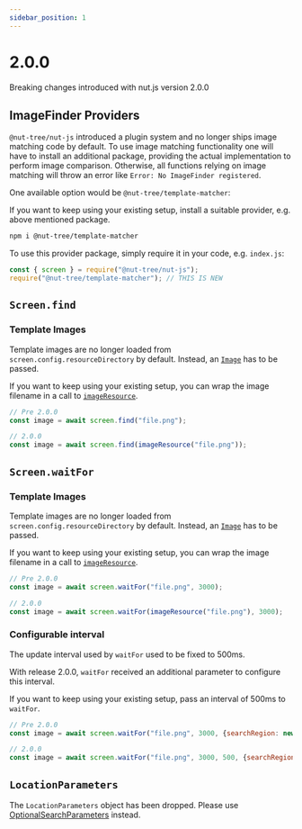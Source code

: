 ```yaml
---
sidebar_position: 1
---
```


# 2.0.0

Breaking changes introduced with nut.js version 2.0.0

## ImageFinder Providers

`@nut-tree/nut-js` introduced a plugin system and no longer ships image matching code by default.
To use image matching functionality one will have to install an additional package, providing the actual implementation to perform image comparison.
Otherwise, all functions relying on image matching will throw an error like `Error: No ImageFinder registered`.

One available option would be `@nut-tree/template-matcher`:

If you want to keep using your existing setup, install a suitable provider, e.g. above mentioned package.

```bash
npm i @nut-tree/template-matcher
```

To use this provider package, simply require it in your code, e.g. `index.js`:

```js {2}
const { screen } = require("@nut-tree/nut-js");
require("@nut-tree/template-matcher"); // THIS IS NEW
```

## `Screen.find`

### Template Images

Template images are no longer loaded from `screen.config.resourceDirectory` by default.
Instead, an [`Image`](../datatypes/image.md) has to be passed.

If you want to keep using your existing setup, you can wrap the image filename in a call to [`imageResource`](../tutorial-screen/template-images.md#loading-images-from-resource-directory).

```js
// Pre 2.0.0
const image = await screen.find("file.png");

// 2.0.0
const image = await screen.find(imageResource("file.png"));
```

## `Screen.waitFor`

### Template Images

Template images are no longer loaded from `screen.config.resourceDirectory` by default.
Instead, an [`Image`](../datatypes/image.md) has to be passed.

If you want to keep using your existing setup, you can wrap the image filename in a call to [`imageResource`](../tutorial-screen/template-images.md#loading-images-from-resource-directory).

```js
// Pre 2.0.0
const image = await screen.waitFor("file.png", 3000);

// 2.0.0
const image = await screen.waitFor(imageResource("file.png"), 3000);
```

### Configurable interval

The update interval used by `waitFor` used to be fixed to 500ms.

With release 2.0.0, `waitFor` received an additional parameter to configure this interval.

If you want to keep using your existing setup, pass an interval of 500ms to `waitFor`.

```js
// Pre 2.0.0
const image = await screen.waitFor("file.png", 3000, {searchRegion: new Region(100, 100, 100, 100)});

// 2.0.0
const image = await screen.waitFor("file.png", 3000, 500, {searchRegion: new Region(100, 100, 100, 100)});
```

## `LocationParameters`

The `LocationParameters` object has been dropped. Please use [OptionalSearchParameters](https://nut-tree.github.io/apidoc/classes/optionalsearchparameters_class.OptionalSearchParameters.html) instead.